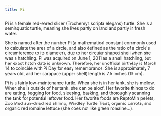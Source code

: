```yaml
---
title: Pi
---
```

Pi is a female red-eared slider (Trachemys scripta elegans) turtle. She is a semiaquatic turtle, meaning she lives partly on land and partly in fresh water.

She is named after the number Pi (a mathematical constant commonly used to calculate the area of a circle, and also defined as the ratio of a circle's circumference to its diameter), due to her circular shaped shell when she was a hatchling. Pi was acquired on June 1, 2011 as a small hatchling, but her exact hatch date is unknown. Therefore, her unofficial birthday is March 14 to coincide with Pi Day for easy remembrance. She is approximately 7 years old, and her carapace (upper shell) length is 7.5 inches (19 cm).

Pi is a fairly low-maintenance turtle. When she is in her tank, she is mellow. When she is outside of her tank, she can be aloof. Her favorite things to do are eating, begging for food, sleeping, basking, and thoroughly scanning the tank for potential leftover food. Her favorite foods are ReptoMin pellets, Zoo Med sun-dried red shrimp, Wardley Turtle Treat, organic carrots, and organic red romaine lettuce (she does not like green romaine...).